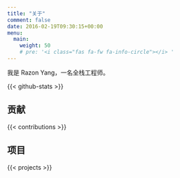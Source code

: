 ```yaml
---
title: "关于"
comment: false
date: 2016-02-19T09:30:15+00:00
menu:
  main:
    weight: 50
    # pre: '<i class="fas fa-fw fa-info-circle"></i> '
---
```


我是 Razon Yang，一名全栈工程师。

<!--more-->

{{< github-stats >}}

## 贡献

{{< contributions >}}

## 项目

{{< projects >}}
